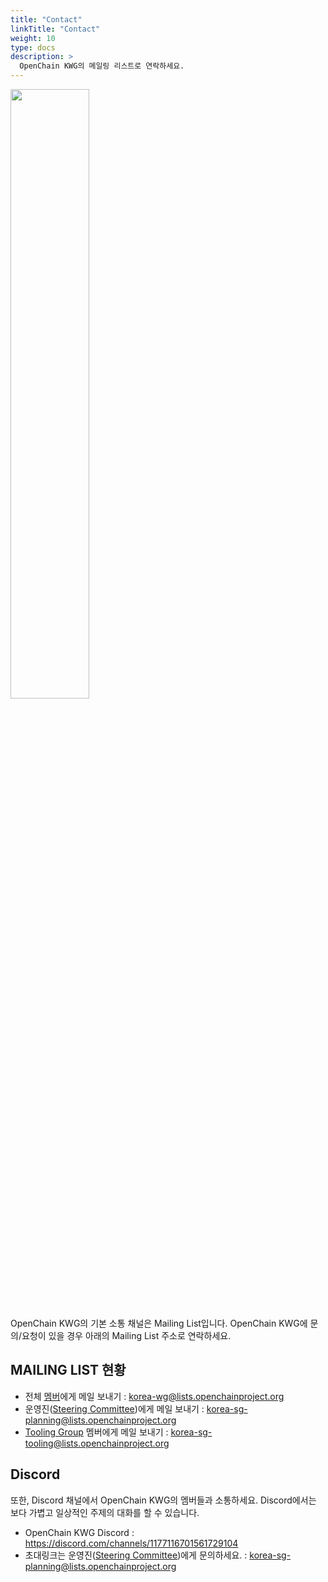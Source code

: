 ```yaml
---
title: "Contact"
linkTitle: "Contact"
weight: 10
type: docs
description: >
  OpenChain KWG의 메일링 리스트로 연락하세요.
---
```


<div ><span class="image fit">
  <img src="openchain-kwg-newyear-02.png" width="50%">
</div>

OpenChain KWG의 기본 소통 채널은 Mailing List입니다. OpenChain KWG에 문의/요청이 있을 경우 아래의 Mailing List 주소로 연락하세요. 

## MAILING LIST 현황

* 전체 [멤버](../member)에게 메일 보내기 : korea-wg@lists.openchainproject.org
* 운영진([Steering Committee](../../subgroup/planning))에게 메일 보내기 : korea-sg-planning@lists.openchainproject.org
* [Tooling Group](../../subgroup/tooling) 멤버에게 메일 보내기 : korea-sg-tooling@lists.openchainproject.org


## Discord

또한, Discord 채널에서 OpenChain KWG의 멤버들과 소통하세요. Discord에서는 보다 가볍고 일상적인 주제의 대화를 할 수 있습니다. 

* OpenChain KWG Discord : https://discord.com/channels/1177116701561729104
* 초대링크는 운영진([Steering Committee](../../subgroup/planning))에게 문의하세요. : korea-sg-planning@lists.openchainproject.org